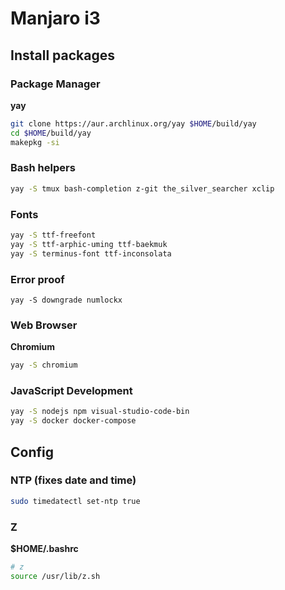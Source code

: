 Manjaro i3
==========

Install packages
----------------

### Package Manager

**yay**

```sh
git clone https://aur.archlinux.org/yay $HOME/build/yay
cd $HOME/build/yay
makepkg -si
```

### Bash helpers

```sh
yay -S tmux bash-completion z-git the_silver_searcher xclip
```

### Fonts

```sh
yay -S ttf-freefont
yay -S ttf-arphic-uming ttf-baekmuk
yay -S terminus-font ttf-inconsolata
```

### Error proof

```
yay -S downgrade numlockx
```

### Web Browser

**Chromium**

```sh
yay -S chromium
```

### JavaScript Development

```sh
yay -S nodejs npm visual-studio-code-bin
yay -S docker docker-compose
```

Config
------

### NTP (fixes date and time)

```sh
sudo timedatectl set-ntp true
```

### Z

**$HOME/.bashrc**

```sh
# z
source /usr/lib/z.sh 
```
